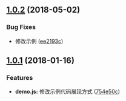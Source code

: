 <a name="1.0.2"></a>
## [1.0.2](https://github.com/tinper-bee/bee-dnd/compare/v1.0.1...v1.0.2) (2018-05-02)


### Bug Fixes

* 修改示例 ([ee2193c](https://github.com/tinper-bee/bee-dnd/commit/ee2193c))



<a name="1.0.1"></a>
## [1.0.1](https://github.com/tinper-bee/bee-dnd/compare/754e50c...v1.0.1) (2018-01-16)


### Features

* **demo.js:** 修改示例代码展现方式 ([754e50c](https://github.com/tinper-bee/bee-dnd/commit/754e50c))



